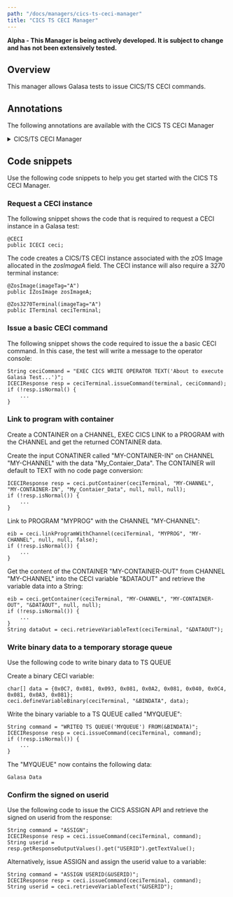 ```yaml
---
path: "/docs/managers/cics-ts-ceci-manager"
title: "CICS TS CECI Manager"
---
```


**Alpha - This Manager is being actively developed. It is subject to change and has not been extensively tested.**

## Overview
This manager allows Galasa tests to issue CICS/TS CECI commands.


## Annotations

The following annotations are available with the CICS TS CECI Manager
<details>
<summary>CICS/TS CECI Manager</summary>

| Annotation: | CICS/TS CECI Manager |
| --------------------------------------- | :------------------------------------- |
| Name: | @CECI |
| Description: | The <code>@CECI</code> annotation will request the CICS/TS CECI Manager to provide a CECI instance. |
| Syntax: | @CECI<br> public ICECI ceci;<br> |
| Notes: | Requests to the <code>ICECI</code> Manager interface requires a <a href="https://javadoc-snapshot.galasa.dev/dev/galasa/cicsts/ceci/ITerminal.html" target="_blank">ITerminal</a> object which is logged on to CICS and is at  the CECI initial screen.<br><br> If mixed case is required, the terminal should be presented with no upper case translate status. For example, the test could first issue <code>CEOT TRANIDONLY</code> to the <a href="https://javadoc-snapshot.galasa.dev/dev/galasa/cicsts/ceci/ITerminal.html" target="_blank">ITerminal</a> before invoking <a href="https://javadoc-snapshot.galasa.dev/dev/galasa/cicsts/ceci/ICECI.html" target="_blank">ICECI</a> methods.<br><br> See <a href="https://javadoc-snapshot.galasa.dev/dev/galasa/cicsts/ceci/CECI.html" target="_blank">CECI</a>, <a href="https://javadoc-snapshot.galasa.dev/dev/galasa/cicsts/ceci/ICECI.html" target="_blank">ICECI</a> and <a href="https://javadoc-snapshot.galasa.dev/dev/galasa/cicsts/ceci/ITerminal.html" target="_blank">ITerminal</a> to find out more. |

</details>



## Code snippets

Use the following code snippets to help you get started with the CICS TS CECI Manager.
 
### Request a CECI instance

The following snippet shows the code that is required to request a CECI instance in a Galasa test:

```
@CECI
public ICECI ceci;
```

The code creates a CICS/TS CECI instance associated with the zOS Image allocated in the *zosImageA* field. The CECI instance will also require a 3270 terminal instance:

```
@ZosImage(imageTag="A")
public IZosImage zosImageA;

@Zos3270Terminal(imageTag="A")
public ITerminal ceciTerminal;
```


### Issue a basic CECI command

The following snippet shows the code required to issue the a basic CECI command. In this case, the test will write a message to the operator console:

```
String ceciCommand = "EXEC CICS WRITE OPERATOR TEXT('About to execute Galasa Test...')";
ICECIResponse resp = ceciTerminal.issueCommand(terminal, ceciCommand);
if (!resp.isNormal() {
    ...
}
```


### Link to program with container

Create a CONTAINER on a CHANNEL, EXEC CICS LINK to a PROGRAM with the CHANNEL and get the returned CONTAINER data.

Create the input CONATINER called "MY-CONTAINER-IN" on CHANNEL "MY-CHANNEL" with the data "My_Contaier_Data". The CONTAINER will default to TEXT with no code page conversion:

```
ICECIResponse resp = ceci.putContainer(ceciTerminal, "MY-CHANNEL", "MY-CONTAINER-IN", "My_Contaier_Data", null, null, null);
if (!resp.isNormal()) {
    ...
}
```
Link to PROGRAM "MYPROG" with the CHANNEL "MY-CHANNEL":

```
eib = ceci.linkProgramWithChannel(ceciTerminal, "MYPROG", "MY-CHANNEL", null, null, false);
if (!resp.isNormal()) {
    ...
}
```
Get the content of the CONTAINER "MY-CONTAINER-OUT" from CHANNEL "MY-CHANNEL" into the CECI variable "&DATAOUT" and retrieve the variable data into a String:

```
eib = ceci.getContainer(ceciTerminal, "MY-CHANNEL", "MY-CONTAINER-OUT", "&DATAOUT", null, null);
if (!resp.isNormal()) {
    ...
}
String dataOut = ceci.retrieveVariableText(ceciTerminal, "&DATAOUT");
```


### Write binary data to a temporary storage queue

Use the following code to write binary data to TS QUEUE 

Create a binary CECI variable:

```
char[] data = {0x0C7, 0x081, 0x093, 0x081, 0x0A2, 0x081, 0x040, 0x0C4, 0x081, 0x0A3, 0x081};
ceci.defineVariableBinary(ceciTerminal, "&BINDATA", data);
```
Write the binary variable to a TS QUEUE called "MYQUEUE": 

```
String command = "WRITEQ TS QUEUE('MYQUEUE') FROM(&BINDATA)";
ICECIResponse resp = ceci.issueCommand(ceciTerminal, command);
if (!resp.isNormal()) {
    ...
}

```

The "MYQUEUE" now contains the following data:

```
Galasa Data
```


### Confirm the signed on userid 

Use the following code to issue the CICS ASSIGN API and retrieve the signed on userid from the response: 


```
String command = "ASSIGN";
ICECIResponse resp = ceci.issueCommand(ceciTerminal, command);
String userid = resp.getResponseOutputValues().get("USERID").getTextValue();

```

Alternatively, issue ASSIGN and assign the userid value to a variable:

```
String command = "ASSIGN USERID(&USERID)";
ICECIResponse resp = ceci.issueCommand(ceciTerminal, command);
String userid = ceci.retrieveVariableText("&USERID");

```

